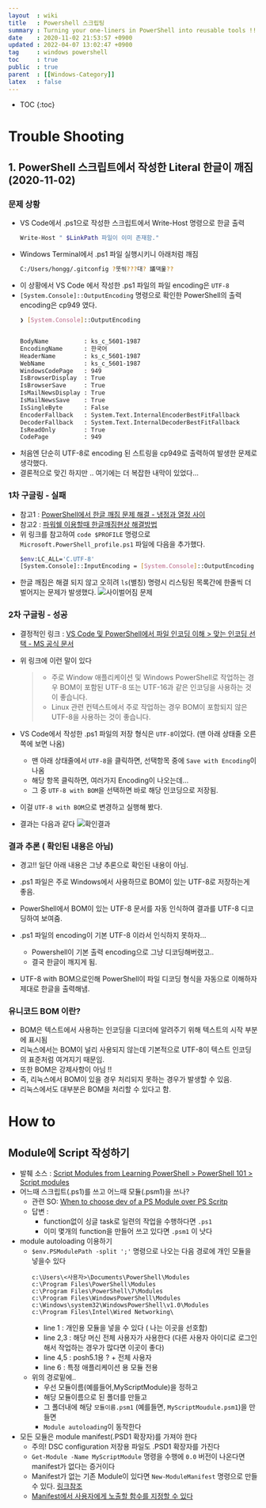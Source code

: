 ```yaml
---
layout  : wiki
title   : Powershell 스크립팅 
summary : Turning your one-liners in PowerShell into reusable tools !! 
date    : 2020-11-02 21:53:57 +0900
updated : 2022-04-07 13:02:47 +0900
tag     : windows powershell 
toc     : true
public  : true
parent  : [[Windows-Category]] 
latex   : false
---
```

* TOC
{:toc}

# Trouble Shooting

## 1. PowerShell 스크립트에서 작성한 Literal 한글이 깨짐 (2020-11-02)

### 문제 상황

* VS Code에서 .ps1으로 작성한 스크립트에서 Write-Host 명령으로 한글 출력
  ```sh
  Write-Host " $LinkPath 파일이 이미 존재함."
  ```
* Windows Terminal에서 .ps1 파일 실행시키니 아래처럼 깨짐
  ```sh
  C:/Users/hongg/.gitconfig ?뚯씪???대? 議댁옱?? 
  ```
* 이 상황에서 VS Code 에서 작성한 .ps1 파일의 파일 encoding은 `UTF-8`
* `[System.Console]::OutputEncoding` 명령으로 확인한 PowerShell의 출력 encoding은 cp949 였다.
  ```sh
  ❯ [System.Console]::OutputEncoding


  BodyName          : ks_c_5601-1987
  EncodingName      : 한국어
  HeaderName        : ks_c_5601-1987
  WebName           : ks_c_5601-1987
  WindowsCodePage   : 949
  IsBrowserDisplay  : True
  IsBrowserSave     : True
  IsMailNewsDisplay : True
  IsMailNewsSave    : True
  IsSingleByte      : False
  EncoderFallback   : System.Text.InternalEncoderBestFitFallback
  DecoderFallback   : System.Text.InternalDecoderBestFitFallback
  IsReadOnly        : True
  CodePage          : 949
  ```
* 처음엔 단순히 UTF-8로 encoding 된 스트링을 cp949로 출력하여 발생한 문제로 생각했다.
* 결론적으로 맞긴 하지만 .. 여기에는 더 복잡한 내막이 있었다...
  
### 1차 구글링 - 실패

* 참고1 : [PowerShell에서 한글 깨짐 문제 해결 - 냉정과 열정 사이](https://psychoria.tistory.com/737)
* 참고2 : [파워쉘 이용할때 한글깨짐현상 해결방법](https://holjjack.tistory.com/144)
* 위 링크를 참고하여 `code $PROFILE` 명령으로 `Microsoft.PowerShell_profile.ps1` 파일에 다음을 추가했다.
  ```sh
  $env:LC_ALL='C.UTF-8'
  [System.Console]::InputEncoding = [System.Console]::OutputEncoding = [System.Text.Encoding]::UTF8
  ```
* 한글 깨짐은 해결 되지 않고 오히려 `ls`(별칭) 명령시 리스팅된 목록간에 한줄씩 더 벌어지는 문제가 발생했다.
  ![사이벌어짐 문제]( /wiki-img/PowerShell-Scripting/PowerShell-Scripting-02.png )
  
### 2차 구글링 - 성공

* 결정적인 링크 : [VS Code 및 PowerShell에서 파일 인코딩 이해 > 맞는 인코딩 선택 - MS 공식 문서](https://docs.microsoft.com/ko-kr/powershell/scripting/dev-cross-plat/vscode/understanding-file-encoding?view=powershell-7#choosing-the-right-encoding)
* 위 링크에 이런 말이 있다
  > 
  > * 주로 Window 애플리케이션 및 Windows PowerShell로 작업하는 경우 BOM이 포함된 UTF-8 또는 UTF-16과 같은 인코딩을 사용하는 것이 좋습니다.
  > * Linux 관련 컨텍스트에서 주로 작업하는 경우 BOM이 포함되지 않은 UTF-8을 사용하는 것이 좋습니다.
  
* VS Code에서 작성한 .ps1 파일의 저장 형식은 `UTF-8`이었다. (맨 아래 상태줄 오른쪽에 보면 나옴)
  * 맨 아래 상태줄에서 `UTF-8`을 클릭하면, 선택항목 중에 `Save with Encoding`이 나옴
  * 해당 항목 클릭하면, 여러가지 Encoding이 나오는데...
  * 그 중 `UTF-8 with BOM`을 선택하면 바로 해당 인코딩으로 저장됨.
* 이걸 `UTF-8 with BOM`으로 변경하고 실행해 봤다.
* 결과는 다음과 같다
  ![확인결과]( /wiki-img/PowerShell-Scripting/PowerShell-Scripting-01.png )

### 결과 추론 ( 확인된 내용은 아님)

* 경고!! 일단 아래 내용은 그냥 추론으로 확인된 내용이 아님.
 
* .ps1 파일은 주로 Windows에서 사용하므로 BOM이 있는 UTF-8로 저장하는게 좋음.
* PowerShell에서 BOM이 있는 UTF-8 문서를 자동 인식하여 결과를 UTF-8 디코딩하여 보여줌.
* .ps1 파일의 encoding이 기본 UTF-8 이라서 인식하지 못하자...
  * Powershell이 기본 출력 encoding으로 그냥 디코딩해버렸고..
  * 결국 한글이 깨지게 됨.
* UTF-8 with BOM으로인해 PowerShell이 파일 디코딩 형식을 자동으로 이해하자 제대로 한글을 출력해냄.

### 유니코드 BOM 이란?

* BOM은 텍스트에서 사용하는 인코딩을 디코더에 알려주기 위해 텍스트의 시작 부분에 표시됨
* 리눅스에서는 BOM이 널리 사용되지 않는데 기본적으로 UTF-8이 텍스트 인코딩의 표준처럼 여겨지기 때문임.
* 또한 BOM은 강제사항이 아님 !!
* 즉, 리눅스에서 BOM이 있을 경우 처리되지 못하는 경우가 발생할 수 있음. 
* 리눅스에서도 대부분은 BOM을 처리할 수 있다고 함.

# How to

## Module에 Script 작성하기

* 발췌 소스 : [ Script Modules from Learning PowerShell > PowerShell 101 > Script modules](https://docs.microsoft.com/en-us/powershell/scripting/learn/ps101/10-script-modules?view=powershell-7.2#script-modules)
* 어느때 스크립트(.ps1)를 쓰고 어느때 모듈(.psm1)을 쓰나?
  * 관련 SO: [When to choose dev of a PS Module over PS Scritp](https://stackoverflow.com/q/5103211/9457247) 
  * 답변 : 
    * function없이 싱글 task로 일련의 작업을 수행하다면 `.ps1` 
    * 이미 몇개의 function을 만들어 쓰고 있다면 `.psm1` 이 낫다 
* module autoloading 이용하기
  * `$env.PSModulePath -split ';'` 명령으로 나오는 다음 경로에 개인 모듈을 넣을수 있다
    ```
    c:\Users\<사용자>\Documents\PowerShell\Modules
    c:\Program Files\PowerShell\Modules
    c:\Program Files\PowerShell\7\Modules
    c:\Program Files\WindowsPowerShell\Modules
    c:\Windows\system32\WindowsPowerShell\v1.0\Modules
    c:\Program Files\Intel\Wired Networking\
    ```
    * line 1 : 개인용 모듈을 넣을 수 있다 ( 나는 이곳을 선호함)
    * line 2,3 : 해당 머신 전체 사용자가 사용한다 (다른 사용자 아이디로 로그인해서 작업하는 경우가 많다면 이곳이 좋다)
    * line 4,5 : posh5.1용 ? + 전체 사용자  
    * line 6 : 특정 애플리케이션 용 모듈 전용 
  * 위의 경로밑에.. 
    * 우선 모듈이름(예를들어,MyScriptModule)을 정하고
    * 해당 모듈이름으로 된 폴더를 만들고
    * 그 폴더내에 해당 `모듈이름.psm1` (예를들면, `MyScriptMoudule.psm1`)을 만들면
    * `Module autoloading`이 동작한다
* 모든 모듈은 module manifest(.PSD1 확장자)를 가져야 한다 
  * 주의! DSC configuration 저장용 파일도 .PSD1 확장자를 가진다
  * `Get-Module -Name MyScriptModule` 명령을 수행에 `0.0` 버전이 나온다면 manifest가 없다는 증거이다
  * Manifest가 없는 기존 Module이 있다면 `New-ModuleManifest` 명령으로 만들수 있다. [링크참조](https://docs.microsoft.com/en-us/powershell/scripting/learn/ps101/10-script-modules?view=powershell-7.2#module-manifests)
  * [Manifest에서 사용자에게 노출할 함수를 지정할 수 있다](https://docs.microsoft.com/en-us/powershell/scripting/learn/ps101/10-script-modules?view=powershell-7.2#defining-public-and-private-functions)

